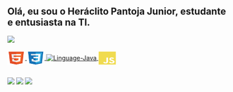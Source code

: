 ## Olá, eu sou o Heráclito Pantoja Junior, estudante e entusiasta na TI.
<div>
  <a href="https://github.com/heraclitopjr">
  <img height="180em" src="https://github-readme-stats.vercel.app/api?username=heraclitopjr&show_icons=true&theme=dracula&include_all_commits=true&count_private=true"/>
</div>
<div style="display: inline_block"><br>
  <img align="center" alt="Linguage-HTML" height="30" width="40" src="https://raw.githubusercontent.com/devicons/devicon/master/icons/html5/html5-original.svg">
  <img align="center" alt="Linguage-CSS" height="30" width="40" src="https://raw.githubusercontent.com/devicons/devicon/master/icons/css3/css3-original.svg">
  <img align="center" alt="Linguage-Java" height="30" widht="40" src="https://cdn.jsdelivr.net/gh/devicons/devicon/icons/java/java-plain.svg">
  <img align="center" alt="Linguage-Js" height="30" width="40" src="https://raw.githubusercontent.com/devicons/devicon/master/icons/javascript/javascript-plain.svg">
  </div>
  
  ##
  
<div> 
    <a href="https://www.linkedin.com/in/her%C3%A1clito-pantoja-jr-7235a4209/" target="_blank"><img src="https://img.shields.io/badge/-LinkedIn-%230077B5?style=for-the-badge&logo=linkedin&logoColor=white" target="_blank"></a>
    <a href="mailto:juniorpantoja2301@gmail.com"><img src="https://img.shields.io/badge/-Gmail-%23333?style=for-the-badge&logo=gmail&logoColor=white" target="_blank"></a>
  <a href="https://www.instagram.com/heraclito_jr/" target="_blank"><img src="https://img.shields.io/badge/-Instagram-%23E4405F?style=for-the-badge&logo=instagram&logoColor=white" target="_blank"></a>
</div>
